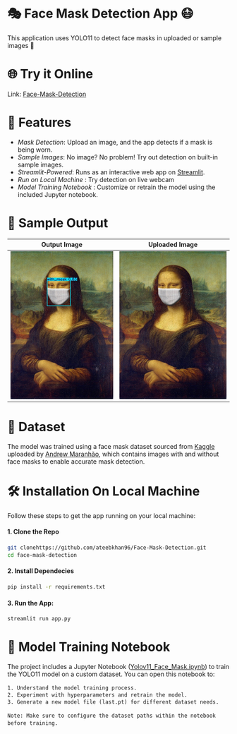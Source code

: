 
# 🎭 Face Mask Detection App 😷

This application uses YOLO11 to detect face masks in uploaded or sample images 🎉

# 🌐 Try it Online

Link: [Face-Mask-Detection](https://face-mask-det.streamlit.app/)

# 🚀 Features

* *Mask Detection*: Upload an image, and the app detects if a mask is being worn.
* *Sample Images*: No image? No problem! Try out detection on built-in sample images.
*  *Streamlit-Powered*: Runs as an interactive web app on [Streamlit](https://face-mask-det.streamlit.app/).
* *Run on Local Machine* : Try detection on live webcam
* *Model Training Notebook* : Customize or retrain the model using the included Jupyter notebook.

# 📸 Sample Output
| Output Image                                                     | Uploaded Image                                                      | 
|------------------------------------------------------------------|---------------------------------------------------------------------|
| <img src="Output Sample/with_mask.jpg" width="450" height="335"> | <img src="Output Sample/without_mask.jpg" width="450" height="335"> |


# 📂 Dataset
The model was trained using a face mask dataset sourced from [Kaggle](https://www.kaggle.com/datasets/andrewmvd/face-mask-detection) uploaded by [Andrew Maranhão](https://www.kaggle.com/andrewmvd), which contains images with and without face masks to enable accurate mask detection.
# 🛠️ Installation On Local Machine

Follow these steps to get the app running on your local machine:

#### 1. Clone the Repo
```bash
git clonehttps://github.com/ateebkhan96/Face-Mask-Detection.git
cd face-mask-detection
```
#### 2. Install Dependecies
```bash
pip install -r requirements.txt
```
#### 3. Run the App:
``` bash
streamlit run app.py
```
    
# 📓 Model Training Notebook

The project includes a Jupyter Notebook ([Yolov11_Face_Mask.ipynb](https://github.com/ateebkhan96/Face-Mask-Detection/blob/main/Yolov11_Face_Mask.ipynb)) to train the YOLO11 model on a custom dataset. You can open this notebook to:

    1. Understand the model training process.
    2. Experiment with hyperparameters and retrain the model.
    3. Generate a new model file (last.pt) for different dataset needs. 

`Note: Make sure to configure the dataset paths within the notebook before training.`